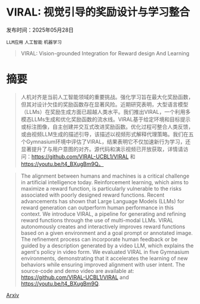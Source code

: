 # VIRAL: 视觉引导的奖励设计与学习整合

发布时间：2025年05月28日

`LLM应用` `人工智能` `机器学习`

> VIRAL: Vision-grounded Integration for Reward design And Learning

# 摘要

> 人机对齐是当前人工智能领域的重要挑战。强化学习旨在最大化奖励函数，但其对设计欠佳的奖励函数存在显著风险。近期研究表明，大型语言模型（LLMs）在奖励生成方面已超越人类水平。我们推出VIRAL，一个利用多模态LLMs生成和优化奖励函数的流水线。VIRAL基于给定环境和目标提示或标注图像，自主创建并交互式改进奖励函数。优化过程可整合人类反馈，或由视频LLM生成的描述引导，该描述以视频形式解释代理策略。我们在五个Gymnasium环境中评估了VIRAL，结果表明它不仅加速新行为学习，还显著提升了与用户意图的对齐。源代码和演示视频已开放获取，详情请访问：https://github.com/VIRAL-UCBL1/VIRAL 和 https://youtu.be/t4_BXugBm9Q。


> The alignment between humans and machines is a critical challenge in artificial intelligence today. Reinforcement learning, which aims to maximize a reward function, is particularly vulnerable to the risks associated with poorly designed reward functions. Recent advancements has shown that Large Language Models (LLMs) for reward generation can outperform human performance in this context. We introduce VIRAL, a pipeline for generating and refining reward functions through the use of multi-modal LLMs. VIRAL autonomously creates and interactively improves reward functions based on a given environment and a goal prompt or annotated image. The refinement process can incorporate human feedback or be guided by a description generated by a video LLM, which explains the agent's policy in video form. We evaluated VIRAL in five Gymnasium environments, demonstrating that it accelerates the learning of new behaviors while ensuring improved alignment with user intent. The source-code and demo video are available at: https://github.com/VIRAL-UCBL1/VIRAL and https://youtu.be/t4_BXugBm9Q.

[Arxiv](https://arxiv.org/abs/2505.22092)